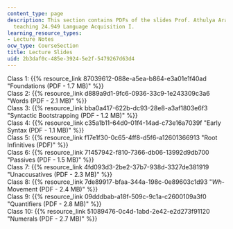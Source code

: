 ```yaml
---
content_type: page
description: This section contains PDFs of the slides Prof. Athulya Aravind used in
  teaching 24.949 Language Acquisition I.
learning_resource_types:
- Lecture Notes
ocw_type: CourseSection
title: Lecture Slides
uid: 2b3daf0c-485e-3924-5e2f-5479267d63d4
---
```


Class 1: {{% resource_link 87039612-088e-a5ea-b864-e3a01e1f40ad "Foundations (PDF - 1.7 MB)" %}}  
Class 2: {{% resource_link d889a9d1-9fc6-0936-33c9-1e243309c3a6 "Words (PDF - 2.1 MB)" %}}  
Class 3: {{% resource_link bba0a417-622b-dc93-28e8-a3af1803e6f3 "Syntactic Bootstrapping (PDF - 1.2 MB)" %}}  
Class 4: {{% resource_link c35a1b11-64d0-01f4-14ad-c73e16a7039f "Early Syntax (PDF - 1.1 MB)" %}}  
Class 5: {{% resource_link f17e1f30-0c65-4ff8-d5f6-a12601366913 "Root Infinitives (PDF)" %}}  
Class 6: {{% resource_link 71457942-f810-7366-db06-13992d9db700 "Passives (PDF - 1.5 MB)" %}}  
Class 7: {{% resource_link 4fd093d3-2be2-37b7-938d-3327de381919 "Unaccusatives (PDF - 2.3 MB)" %}}  
Class 8: {{% resource_link 7de89917-bfaa-344a-198c-0e89603c1d93 "_Wh_\-Movement (PDF - 2.4 MB)" %}}  
Class 9: {{% resource_link 09dddbab-a18f-509c-9c1a-c2600109a3f0 "Quantifiers (PDF - 2.8 MB)" %}}  
Class 10: {{% resource_link 51089476-0c4d-1abd-2e42-e2d273f91120 "Numerals (PDF - 2.7 MB)" %}}